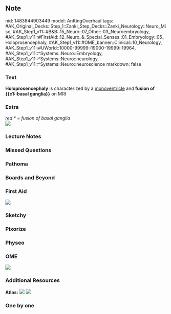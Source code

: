 ## Note
nid: 1483844903449
model: AnKingOverhaul
tags: #AK_Original_Decks::Step_1::Zanki_Step_Decks::Zanki_Neurology::Neuro_Misc, #AK_Step1_v11::#B&B::15_Neuro::07_Other::03_Neuroembryology, #AK_Step1_v11::#FirstAid::12_Neuro_&_Special_Senses::01_Embryology::05_Holoprosencephaly, #AK_Step1_v11::#OME_banner::Clinical::10_Neurology, #AK_Step1_v11::#UWorld::10000-99999::19000-19999::19964, #AK_Step1_v11::^Systems::Neuro::Embryology, #AK_Step1_v11::^Systems::Neuro::neurology, #AK_Step1_v11::^Systems::Neuro::neuroscience
markdown: false

### Text
<div>
  <b>Holoprosencephaly</b> is characterized by a
  <u>monoventricle</u> and <b>fusion of {{c1::basal ganglia}}</b>
  on MRI
</div>

### Extra
<div>
  <i>red * = fusion of basal ganglia</i>
</div><img src="paste-116964844372180.jpg">

### Lecture Notes


### Missed Questions


### Pathoma


### Boards and Beyond


### First Aid
<img src="tmp0TQnnX.png">

### Sketchy


### Pixorize


### Physeo


### OME
<div class="ome-widget">
  <a href=
  "https://onlinemeded.org/spa/neurology?ref=anki"><img src="_OME_AnkiFlashcards_Topic_3.png"></a>
</div>

### Additional Resources
<b>Atlas:</b> <img src="tmpTvPqqD.png"> <img src="tmp_zyoeA.png">

### One by one

